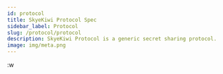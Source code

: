 ```yaml
---
id: protocol 
title: SkyeKiwi Protocol Spec
sidebar_label: Protocol 
slug: /protocol/protocol
description: SkyeKiwi Protocol is a generic secret sharing protocol. 
image: img/meta.png
---
```


:w
